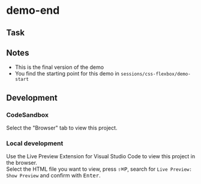 # demo-end

## Task

## Notes

- This is the final version of the demo
- You find the starting point for this demo in `sessions/css-flexbox/demo-start` 

## Development

### CodeSandbox

Select the "Browser" tab to view this project.

### Local development

Use the Live Preview Extension for Visual Studio Code to view this project in the browser.  
Select the HTML file you want to view, press <kbd>⇧</kbd><kbd>⌘</kbd><kbd>P</kbd>, search for `Live Preview: Show Preview` and confirm with <kbd>Enter</kbd>.
